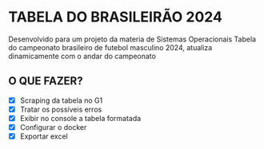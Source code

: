 # TABELA DO BRASILEIRÃO 2024

Desenvolvido para um projeto da materia de Sistemas Operacionais
Tabela do campeonato brasileiro de futebol masculino 2024,
atualiza dinamicamente com o andar do campeonato

## O QUE FAZER?

-[X] Scraping da tabela no G1
-[X] Tratar os possíveis erros
-[X] Exibir no console a tabela formatada
-[X] Configurar o docker
-[X] Exportar excel